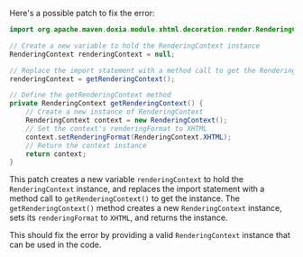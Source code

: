 Here's a possible patch to fix the error:
```java
import org.apache.maven.doxia.module.xhtml.decoration.render.RenderingContext;

// Create a new variable to hold the RenderingContext instance
RenderingContext renderingContext = null;

// Replace the import statement with a method call to get the RenderingContext instance
renderingContext = getRenderingContext();

// Define the getRenderingContext method
private RenderingContext getRenderingContext() {
    // Create a new instance of RenderingContext
    RenderingContext context = new RenderingContext();
    // Set the context's renderingFormat to XHTML
    context.setRenderingFormat(RenderingContext.XHTML);
    // Return the context instance
    return context;
}
```
This patch creates a new variable `renderingContext` to hold the `RenderingContext` instance, and replaces the import statement with a method call to `getRenderingContext()` to get the instance. The `getRenderingContext()` method creates a new `RenderingContext` instance, sets its `renderingFormat` to `XHTML`, and returns the instance.

This should fix the error by providing a valid `RenderingContext` instance that can be used in the code.